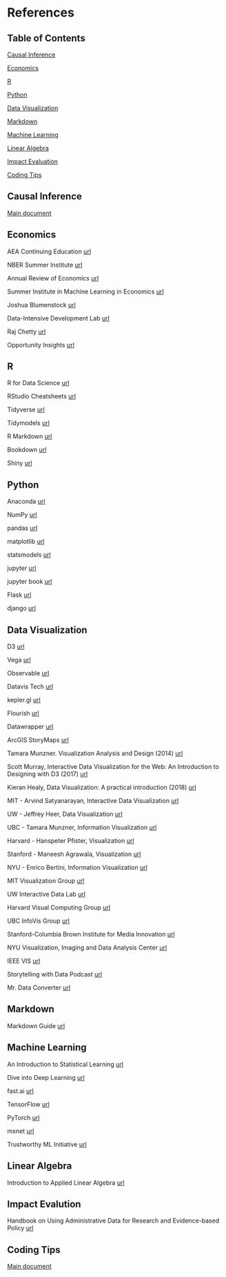 # References

## Table of Contents

[Causal Inference](#causal-inference)

[Economics](#economics)

[R](#r)

[Python](#python)

[Data Visualization](#data-visualization)

[Markdown](#markdown)

[Machine Learning](#machine-learning)

[Linear Algebra](#linear-algebra)

[Impact Evaluation](#impact-evalution)

[Coding Tips](#coding-tips)

## Causal Inference

[Main document](causal-inference.md)

## Economics

AEA Continuing Education [url](https://www.aeaweb.org/conference/cont-ed)

NBER Summer Institute [url](https://www.nber.org/conferences/summer-institute)

Annual Review of Economics [url](https://www.annualreviews.org/journal/economics)

Summer Institute in Machine Learning in Economics [url](https://www.chicagobooth.edu/research/center-for-applied-artificial-intelligence/opportunities/event---summer-school-2021)

Joshua Blumenstock [url](http://www.jblumenstock.com/)

Data-Intensive Development Lab [url](https://didl.berkeley.edu/)

Raj Chetty [url](http://www.rajchetty.com/)

Opportunity Insights [url](https://opportunityinsights.org/)

## R

R for Data Science [url](https://r4ds.had.co.nz/)

RStudio Cheatsheets [url](https://www.rstudio.com/resources/cheatsheets/)

Tidyverse [url](https://www.tidyverse.org/)

Tidymodels [url](https://www.tidymodels.org/)

R Markdown [url](https://rmarkdown.rstudio.com/)

Bookdown [url](https://bookdown.org/)

Shiny [url](https://shiny.rstudio.com/)

## Python

Anaconda [url](https://www.anaconda.com/)

NumPy [url](https://numpy.org/)

pandas [url](https://pandas.pydata.org/)

matplotlib [url](https://matplotlib.org/)

statsmodels [url](https://www.statsmodels.org/)

jupyter [url](https://jupyter.org/)

jupyter book [url](https://jupyterbook.org/)

Flask [url](https://palletsprojects.com/p/flask/)

django [url](https://www.djangoproject.com/)

## Data Visualization

D3 [url](https://d3js.org/)

Vega [url](https://vega.github.io/vega/)

Observable [url](https://observablehq.com/)

Datavis Tech [url](https://datavis.tech/)

kepler.<span></span>gl [url](https://kepler.gl/)

Flourish [url](https://flourish.studio/)

Datawrapper [url](https://www.datawrapper.de/)

ArcGIS StoryMaps [url](https://storymaps.arcgis.com/)

Tamara Munzner. Visualization Analysis and Design (2014) [url](https://www.cs.ubc.ca/~tmm/vadbook/)

Scott Murray, Interactive Data Visualization for the Web: An Introduction to Designing with D3 (2017) [url](https://alignedleft.com/work/d3-book-2e)

Kieran Healy, Data Visualization: A practical introduction (2018) [url](https://socviz.co/)

MIT - Arvind Satyanarayan, Interactive Data Visualization [url](http://vis.csail.mit.edu/classes/6.859/)

UW - Jeffrey Heer, Data Visualization [url](https://homes.cs.washington.edu/~jheer/)

UBC - Tamara Munzner, Information Visualization [url](https://www.cs.ubc.ca/~tmm/)

Harvard - Hanspeter Pfister, Visualization [url](https://www.cs171.org/)

Stanford - Maneesh Agrawala, Visualization [url](http://graphics.stanford.edu/~maneesh/)

NYU - Enrico Bertini, Information Visualization [url](http://enrico.bertini.io/)

MIT Visualization Group [url](http://vis.csail.mit.edu/)

UW Interactive Data Lab [url](http://idl.cs.washington.edu/)

Harvard Visual Computing Group [url](https://vcg.seas.harvard.edu/)

UBC InfoVis Group [url](http://www.cs.ubc.ca/group/infovis/)

Stanford-Columbia Brown Institute for Media Innovation [url](https://brown.stanford.edu/)

NYU Visualization, Imaging and Data Analysis Center [url](https://vida.engineering.nyu.edu/)

IEEE VIS [url](http://ieeevis.org/)

Storytelling with Data Podcast [url](https://www.storytellingwithdata.com/podcast)

Mr. Data Converter [url](https://shancarter.github.io/mr-data-converter/)

## Markdown

Markdown Guide [url](https://www.markdownguide.org/)

## Machine Learning

An Introduction to Statistical Learning [url](https://www.statlearning.com/)

Dive into Deep Learning [url](https://d2l.ai/)

fast.<span></span>ai [url](https://www.fast.ai/)

TensorFlow [url](https://www.tensorflow.org/)

PyTorch [url](https://pytorch.org/)

mxnet [url](https://mxnet.apache.org/versions/1.8.0/)

Trustworthy ML Initiative [url](https://www.trustworthyml.org/)

## Linear Algebra

Introduction to Applied Linear Algebra [url](https://web.stanford.edu/~boyd/vmls/)

## Impact Evalution

Handbook on Using Administrative Data for Research and Evidence-based Policy [url](https://admindatahandbook.mit.edu/book/)

## Coding Tips

[Main document](coding-tips.md)
